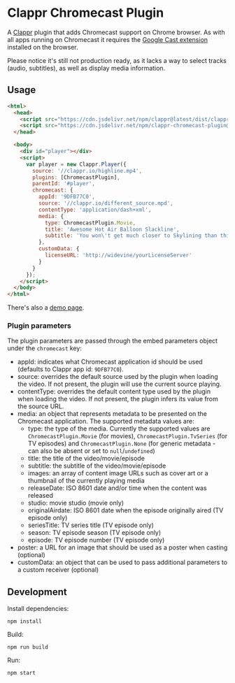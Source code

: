 # Clappr Chromecast Plugin

A [Clappr](https://github.com/clappr/clappr) plugin that adds Chromecast support on Chrome browser. As with all apps running on Chromecast it requires the [Google Cast extension](https://chrome.google.com/webstore/detail/google-cast/boadgeojelhgndaghljhdicfkmllpafd) installed on the browser.

Please notice it's still not production ready, as it lacks a way to select tracks (audio, subtitles), as well as display media information.

## Usage

```html
<html>
  <head>
    <script src="https://cdn.jsdelivr.net/npm/clappr@latest/dist/clappr.min.js"></script>
    <script src="https://cdn.jsdelivr.net/npm/clappr-chromecast-plugin@latest/dist/clappr-chromecast-plugin.min.js"></script>
  </head>

  <body>
    <div id="player"></div>
    <script>
      var player = new Clappr.Player({
        source: '//clappr.io/highline.mp4',
        plugins: [ChromecastPlugin],
        parentId: '#player',
        chromecast: {
          appId: '9DFB77C0',
          source: '//clappr.io/different_source.mpd',
          contentType: 'application/dash+xml',
          media: {
            type: ChromecastPlugin.Movie,
            title: 'Awesome Hot Air Balloon Slackline',
            subtitle: 'You won\'t get much closer to Skylining than this!'
          },
          customData: {
            licenseURL: 'http://widevine/yourLicenseServer'
          }
        }
      });
    </script>
  </body>
</html>
```

There's also a [demo page](https://clappr.github.io/clappr-chromecast-plugin).

### Plugin parameters

The plugin parameters are passed through the embed parameters object under the `chromecast` key:

- appId: indicates what Chromecast application id should be used (defaults to Clappr app id: `9DFB77C0`).
- source: overrides the default source used by the plugin when loading the video. If not present, the plugin will use the current source playing.
- contentType: overrides the default content type used by the plugin when loading the video. If not present, the plugin infers its value from the source URL.
- media: an object that represents metadata to be presented on the Chromecast application. The supported metadata values are:
  - type: the type of the media. Currently the supported values are `ChromecastPlugin.Movie` (for movies), `ChromecastPlugin.TvSeries` (for TV episodes) and `ChromecastPlugin.None` (for generic metadata - can also be absent or set to `null`/`undefined`)
  - title: the title of the video/movie/episode
  - subtitle: the subtitle of the video/movie/episode
  - images: an array of content image URLs such as cover art or a thumbnail of the currently playing media
  - releaseDate: ISO 8601 date and/or time when the content was released
  - studio: movie studio (movie only)
  - originalAirdate: ISO 8601 date when the episode originally aired (TV episode only)
  - seriesTitle: TV series title (TV episode only)
  - season: TV episode season (TV episode only)
  - episode: TV episode number (TV episode only)
- poster: a URL for an image that should be used as a poster when casting (optional)
- customData: an object that can be used to pass additional parameters to a custom receiver (optional)


## Development

Install dependencies:

`npm install`

Build:

`npm run build`

Run:

`npm start`
